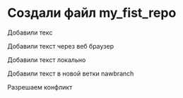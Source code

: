 ﻿# Создали файл my_fist_repo

Добавили текс

Добавили текст через веб браузер

Добавили текст локально

Добавили текст в новой ветки nawbranch

Разрешаем конфликт
